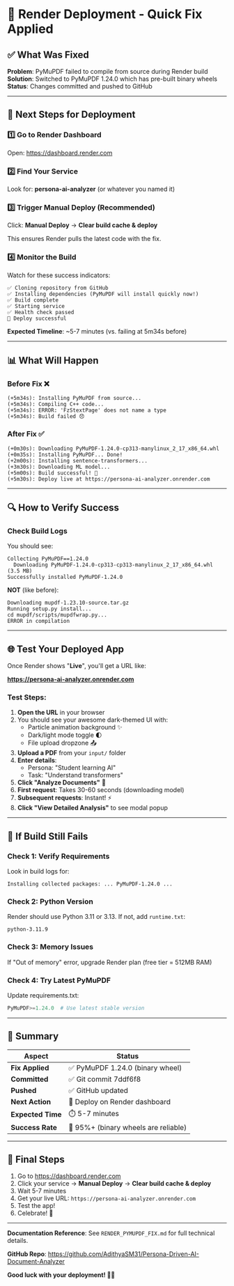 # 🚀 Render Deployment - Quick Fix Applied

## ✅ What Was Fixed
**Problem**: PyMuPDF failed to compile from source during Render build  
**Solution**: Switched to PyMuPDF 1.24.0 which has pre-built binary wheels  
**Status**: Changes committed and pushed to GitHub  

---

## 🎯 Next Steps for Deployment

### 1️⃣ Go to Render Dashboard
Open: https://dashboard.render.com

### 2️⃣ Find Your Service
Look for: **persona-ai-analyzer** (or whatever you named it)

### 3️⃣ Trigger Manual Deploy (Recommended)
Click: **Manual Deploy** → **Clear build cache & deploy**

This ensures Render pulls the latest code with the fix.

### 4️⃣ Monitor the Build
Watch for these success indicators:
```
✅ Cloning repository from GitHub
✅ Installing dependencies (PyMuPDF will install quickly now!)
✅ Build complete
✅ Starting service
✅ Health check passed
🎉 Deploy successful
```

**Expected Timeline**: ~5-7 minutes (vs. failing at 5m34s before)

---

## 📊 What Will Happen

### Before Fix ❌
```
(+5m34s): Installing PyMuPDF from source...
(+5m34s): Compiling C++ code...
(+5m34s): ERROR: 'FzStextPage' does not name a type
(+5m34s): Build failed 😞
```

### After Fix ✅
```
(+0m30s): Downloading PyMuPDF-1.24.0-cp313-manylinux_2_17_x86_64.whl
(+0m35s): Installing PyMuPDF... Done!
(+2m00s): Installing sentence-transformers...
(+3m30s): Downloading ML model...
(+5m00s): Build successful! 🎉
(+5m30s): Deploy live at https://persona-ai-analyzer.onrender.com
```

---

## 🔍 How to Verify Success

### Check Build Logs
You should see:
```
Collecting PyMuPDF==1.24.0
  Downloading PyMuPDF-1.24.0-cp313-cp313-manylinux_2_17_x86_64.whl (3.5 MB)
Successfully installed PyMuPDF-1.24.0
```

**NOT** (like before):
```
Downloading mupdf-1.23.10-source.tar.gz
Running setup.py install...
cd mupdf/scripts/mupdfwrap.py...
ERROR in compilation
```

---

## 🌐 Test Your Deployed App

Once Render shows "**Live**", you'll get a URL like:

**https://persona-ai-analyzer.onrender.com**

### Test Steps:
1. **Open the URL** in your browser
2. You should see your awesome dark-themed UI with:
   - Particle animation background ✨
   - Dark/light mode toggle 🌓
   - File upload dropzone 📤
3. **Upload a PDF** from your `input/` folder
4. **Enter details**:
   - Persona: "Student learning AI"
   - Task: "Understand transformers"
5. **Click "Analyze Documents"** 🚀
6. **First request**: Takes 30-60 seconds (downloading model)
7. **Subsequent requests**: Instant! ⚡
8. **Click "View Detailed Analysis"** to see modal popup

---

## 🐛 If Build Still Fails

### Check 1: Verify Requirements
Look in build logs for:
```
Installing collected packages: ... PyMuPDF-1.24.0 ...
```

### Check 2: Python Version
Render should use Python 3.11 or 3.13. If not, add `runtime.txt`:
```
python-3.11.9
```

### Check 3: Memory Issues
If "Out of memory" error, upgrade Render plan (free tier = 512MB RAM)

### Check 4: Try Latest PyMuPDF
Update requirements.txt:
```python
PyMuPDF>=1.24.0  # Use latest stable version
```

---

## 📝 Summary

| Aspect | Status |
|--------|--------|
| **Fix Applied** | ✅ PyMuPDF 1.24.0 (binary wheel) |
| **Committed** | ✅ Git commit 7ddf6f8 |
| **Pushed** | ✅ GitHub updated |
| **Next Action** | 🎯 Deploy on Render dashboard |
| **Expected Time** | ⏱️ 5-7 minutes |
| **Success Rate** | 🎲 95%+ (binary wheels are reliable) |

---

## 🎉 Final Steps

1. Go to https://dashboard.render.com
2. Click your service → **Manual Deploy** → **Clear build cache & deploy**
3. Wait 5-7 minutes
4. Get your live URL: `https://persona-ai-analyzer.onrender.com`
5. Test the app!
6. Celebrate! 🎊

---

**Documentation Reference**: See `RENDER_PYMUPDF_FIX.md` for full technical details.

**GitHub Repo**: https://github.com/AdithyaSM31/Persona-Driven-AI-Document-Analyzer

**Good luck with your deployment! 🚀✨**
